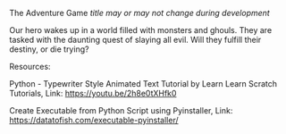 The Adventure Game
*title may or may not change during development*

Our hero wakes up in a world filled with monsters and ghouls. They are tasked with the daunting quest of slaying all evil.
Will they fulfill their destiny, or die trying?


Resources:

Python - Typewriter Style Animated Text Tutorial by Learn Learn Scratch Tutorials, Link: https://youtu.be/2h8e0tXHfk0

Create Executable from Python Script using Pyinstaller, Link: https://datatofish.com/executable-pyinstaller/


